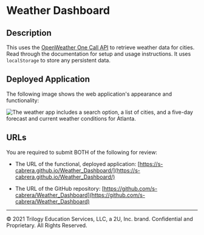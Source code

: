 # Weather Dashboard

## Description

This uses the [OpenWeather One Call API](https://openweathermap.org/api/one-call-api) to retrieve weather data for cities. Read through the documentation for setup and usage instructions. It uses `localStorage` to store any persistent data.


## Deployed Application

The following image shows the web application's appearance and functionality:

![The weather app includes a search option, a list of cities, and a five-day forecast and current weather conditions for Atlanta.](./assets/demo.gif)


## URLs

You are required to submit BOTH of the following for review:

* The URL of the functional, deployed application: [https://s-cabrera.github.io/Weather_Dashboard/](https://s-cabrera.github.io/Weather_Dashboard/)

* The URL of the GitHub repository: [https://github.com/s-cabrera/Weather_Dashboard](https://github.com/s-cabrera/Weather_Dashboard)

- - -
© 2021 Trilogy Education Services, LLC, a 2U, Inc. brand. Confidential and Proprietary. All Rights Reserved.
